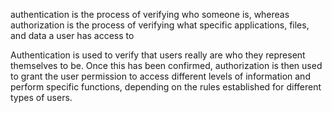 authentication is the process of verifying who someone is, whereas authorization is the process of verifying what specific applications, files, and data a user has access to



Authentication is used to verify that users really are who they represent themselves to be. Once this has been confirmed, authorization is then used to grant the user permission to access different levels of information and perform specific functions, depending on the rules established for different types of users.